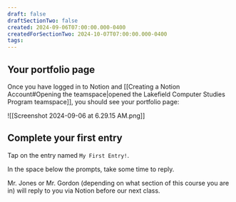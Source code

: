 ```yaml
---
draft: false
draftSectionTwo: false
created: 2024-09-06T07:00:00.000-0400
createdForSectionTwo: 2024-10-07T07:00:00.000-0400
tags:
---
```


## Your portfolio page

Once you have logged in to Notion and [[Creating a Notion Account#Opening the teamspace|opened the Lakefield Computer Studies Program teamspace]], you should see your portfolio page:

![[Screenshot 2024-09-06 at 6.29.15 AM.png]]

## Complete your first entry

Tap on the entry named `My First Entry!`.

In the space below the prompts, take some time to reply.

Mr. Jones or Mr. Gordon (depending on what section of this course you are in) will reply to you via Notion before our next class.




